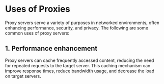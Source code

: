 # Uses of Proxies
Proxy servers serve a variety of purposes in networked environments, often enhancing performance, security, and privacy. The following are some common uses of proxy servers:
## 1. Performance enhancement
Proxy servers can cache frequently accessed content, reducing the need for repeated requests to the target server. This caching mechanism can improve response times, reduce bandwidth usage, and decrease the load on target servers.
